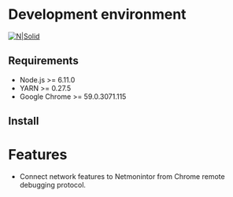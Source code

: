 # Development environment

[![N|Solid](https://locke12456.github.io/ChromeConnector/img/nightly_version.png)](https://ftp.mozilla.org/pub/firefox/nightly/2017/06/2017-06-08-10-58-25-mozilla-release-l10n/)


## Requirements
  - Node.js >= 6.11.0
  - YARN >= 0.27.5
  - Google Chrome >= 59.0.3071.115

## Install

# Features

  - Connect network features to Netmonintor from Chrome remote debugging protocol.
